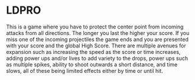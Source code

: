 # LDPRO
This is a game where you have to protect the center point from incoming attacks from all directions. The longer you last the higher your score. If you miss one of the incoming projectiles the game ends and you are presented with your score and the global High Score. There are multiple avenues for expansion such as increasing the speed as the score or time increases, adding power ups and/or lives to add variety to the drops, power ups such as multiple spikes, ability to shoot outwards a short distance, and time slows, all of these being limited effects either by time or until hit. 
